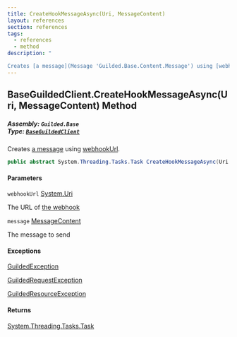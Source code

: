 ```yaml
---
title: CreateHookMessageAsync(Uri, MessageContent)
layout: references
section: references
tags:
  - references
  - method
description: "

Creates [a message](Message 'Guilded.Base.Content.Message') using [webhookUrl](BaseGuildedClient.CreateHookMessageAsync(Uri,MessageContent)#Guilded.Base.BaseGuildedClient.CreateHookMessageAsync(Uri,Guilded.Base.Content.MessageContent).webhookUrl 'Guilded.Base.BaseGuildedClient.CreateHookMessageAsync(Uri, Guilded.Base.Content.MessageContent).webhookUrl')."
---
```


## BaseGuildedClient.CreateHookMessageAsync(Uri, MessageContent) Method
##### **Assembly:** `Guilded.Base`<br/>**Type:** [`BaseGuildedClient`](BaseGuildedClient 'Guilded.Base.BaseGuildedClient')

Creates [a message](Message 'Guilded.Base.Content.Message') using [webhookUrl](BaseGuildedClient.CreateHookMessageAsync(Uri,MessageContent)#Guilded.Base.BaseGuildedClient.CreateHookMessageAsync(Uri,Guilded.Base.Content.MessageContent).webhookUrl 'Guilded.Base.BaseGuildedClient.CreateHookMessageAsync(Uri, Guilded.Base.Content.MessageContent).webhookUrl').

```csharp
public abstract System.Threading.Tasks.Task CreateHookMessageAsync(Uri webhookUrl, Guilded.Base.Content.MessageContent message);
```
#### Parameters

<a name='Guilded.Base.BaseGuildedClient.CreateHookMessageAsync(Uri,Guilded.Base.Content.MessageContent).webhookUrl'></a>

`webhookUrl` [System.Uri](https://docs.microsoft.com/en-us/dotnet/api/System.Uri 'System.Uri')

The URL of [the webhook](Webhook 'Guilded.Base.Servers.Webhook')

<a name='Guilded.Base.BaseGuildedClient.CreateHookMessageAsync(Uri,Guilded.Base.Content.MessageContent).message'></a>

`message` [MessageContent](MessageContent 'Guilded.Base.Content.MessageContent')

The message to send

#### Exceptions

[GuildedException](GuildedException 'Guilded.Base.GuildedException')

[GuildedRequestException](GuildedRequestException 'Guilded.Base.GuildedRequestException')

[GuildedResourceException](GuildedResourceException 'Guilded.Base.GuildedResourceException')

#### Returns
[System.Threading.Tasks.Task](https://docs.microsoft.com/en-us/dotnet/api/System.Threading.Tasks.Task 'System.Threading.Tasks.Task')
